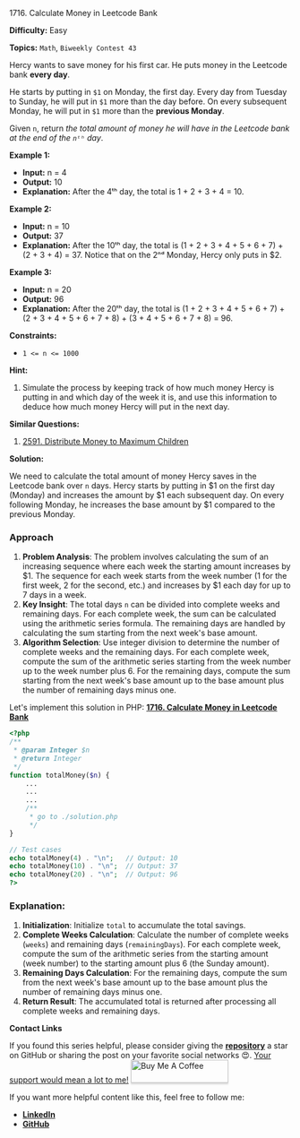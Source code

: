 1716\. Calculate Money in Leetcode Bank

**Difficulty:** Easy

**Topics:** `Math`, `Biweekly Contest 43`

Hercy wants to save money for his first car. He puts money in the Leetcode bank **every day**.

He starts by putting in `$1` on Monday, the first day. Every day from Tuesday to Sunday, he will put in `$1` more than the day before. On every subsequent Monday, he will put in `$1` more than the **previous Monday**.

Given `n`, return _the total amount of money he will have in the Leetcode bank at the end of the `nᵗʰ` day_.

**Example 1:**

- **Input:** n = 4
- **Output:** 10
- **Explanation:** After the 4ᵗʰ day, the total is 1 + 2 + 3 + 4 = 10.

**Example 2:**

- **Input:** n = 10
- **Output:** 37
- **Explanation:** After the 10ᵗʰ day, the total is (1 + 2 + 3 + 4 + 5 + 6 + 7) + (2 + 3 + 4) = 37. Notice that on the 2ⁿᵈ Monday, Hercy only puts in $2.

**Example 3:**

- **Input:** n = 20
- **Output:** 96
- **Explanation:** After the 20ᵗʰ day, the total is (1 + 2 + 3 + 4 + 5 + 6 + 7) + (2 + 3 + 4 + 5 + 6 + 7 + 8) + (3 + 4 + 5 + 6 + 7 + 8) = 96.

**Constraints:**
- `1 <= n <= 1000`


**Hint:**
1. Simulate the process by keeping track of how much money Hercy is putting in and which day of the week it is, and use this information to deduce how much money Hercy will put in the next day.



**Similar Questions:**
1. [2591. Distribute Money to Maximum Children](https://github.com/mah-shamim/leet-code-in-php/tree/main/algorithms/002591-distribute-money-to-maximum-children)






**Solution:**

We need to calculate the total amount of money Hercy saves in the Leetcode bank over `n` days. Hercy starts by putting in $1 on the first day (Monday) and increases the amount by $1 each subsequent day. On every following Monday, he increases the base amount by $1 compared to the previous Monday.

### Approach
1. **Problem Analysis**: The problem involves calculating the sum of an increasing sequence where each week the starting amount increases by $1. The sequence for each week starts from the week number (1 for the first week, 2 for the second, etc.) and increases by $1 each day for up to 7 days in a week.
2. **Key Insight**: The total days `n` can be divided into complete weeks and remaining days. For each complete week, the sum can be calculated using the arithmetic series formula. The remaining days are handled by calculating the sum starting from the next week's base amount.
3. **Algorithm Selection**: Use integer division to determine the number of complete weeks and the remaining days. For each complete week, compute the sum of the arithmetic series starting from the week number up to the week number plus 6. For the remaining days, compute the sum starting from the next week's base amount up to the base amount plus the number of remaining days minus one.

Let's implement this solution in PHP: **[1716. Calculate Money in Leetcode Bank](https://github.com/mah-shamim/leet-code-in-php/tree/main/algorithms/001716-calculate-money-in-leetcode-bank/solution.php)**

```php
<?php
/**
 * @param Integer $n
 * @return Integer
 */
function totalMoney($n) {
    ...
    ...
    ...
    /**
     * go to ./solution.php
     */
}

// Test cases
echo totalMoney(4) . "\n";   // Output: 10
echo totalMoney(10) . "\n";  // Output: 37
echo totalMoney(20) . "\n";  // Output: 96
?>
```

### Explanation:

1. **Initialization**: Initialize `total` to accumulate the total savings.
2. **Complete Weeks Calculation**: Calculate the number of complete weeks (`weeks`) and remaining days (`remainingDays`). For each complete week, compute the sum of the arithmetic series from the starting amount (week number) to the starting amount plus 6 (the Sunday amount).
3. **Remaining Days Calculation**: For the remaining days, compute the sum from the next week's base amount up to the base amount plus the number of remaining days minus one.
4. **Return Result**: The accumulated total is returned after processing all complete weeks and remaining days.

**Contact Links**

If you found this series helpful, please consider giving the **[repository](https://github.com/mah-shamim/leet-code-in-php)** a star on GitHub or sharing the post on your favorite social networks 😍. [Your support would mean a lot to me!](https://jackaltimer.com/hzk8jsphf8?key=5ba736283dafd7f94a84865e3cc3d775)
<a href="https://buymeacoffee.com/mah.shamim" target="_blank"><img src="https://www.buymeacoffee.com/assets/img/custom_images/orange_img.png" alt="Buy Me A Coffee" style="height: 41px !important;width: 174px !important;box-shadow: 0px 3px 2px 0px rgba(190, 190, 190, 0.5) !important;-webkit-box-shadow: 0px 3px 2px 0px rgba(190, 190, 190, 0.5) !important;" ></a>

If you want more helpful content like this, feel free to follow me:

- **[LinkedIn](https://www.linkedin.com/in/arifulhaque/)**
- **[GitHub](https://github.com/mah-shamim)**